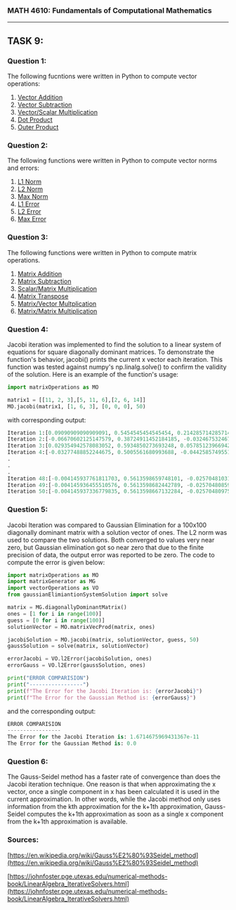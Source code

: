 ### MATH 4610: Fundamentals of Computational Mathematics 
***

## TASK 9:

### Question 1:

The following fucntions were written in Python to compute vector operations:
1. [Vector Addition](https://github.com/HyrumHansen/math4610/blob/main/code/task9/vectorAdd.md)
2. [Vector Subtraction](https://github.com/HyrumHansen/math4610/blob/main/code/task9/vectorSubtract.md)
3. [Vector/Scalar Multiplication](https://github.com/HyrumHansen/math4610/blob/main/code/task9/scalarMultiplication.md)
4. [Dot Product](https://github.com/HyrumHansen/math4610/blob/main/code/task9/dotProduct.md)
5. [Outer Product](https://github.com/HyrumHansen/math4610/blob/main/code/task9/outerProduct.md)

### Question 2:

The following functions were written in Python to compute vector norms and errors:
1. [L1 Norm](https://github.com/HyrumHansen/math4610/blob/main/code/task9/l1norm.md)
2. [L2 Norm](https://github.com/HyrumHansen/math4610/blob/main/code/task9/l2norm.md)
3. [Max Norm](https://github.com/HyrumHansen/math4610/blob/main/code/task9/maxNorm.md)
4. [L1 Error](https://github.com/HyrumHansen/math4610/blob/main/code/task9/l1Error.md)
5. [L2 Error](https://github.com/HyrumHansen/math4610/blob/main/code/task9/l2Error.md)
6. [Max Error](https://github.com/HyrumHansen/math4610/blob/main/code/task9/maxError.md)

### Question 3:

The following functions were written in Python to compute matrix operations. 
1. [Matrix Addition](https://github.com/HyrumHansen/math4610/blob/main/code/task9/matrixAdd.md)
2. [Matrix Subtraction](https://github.com/HyrumHansen/math4610/blob/main/code/task9/matrixSub.md)
3. [Scalar/Matrix Multiplication](https://github.com/HyrumHansen/math4610/blob/main/code/task9/scalarMatrixMult.md)
4. [Matrix Transpose](https://github.com/HyrumHansen/math4610/blob/main/code/task9/matrixTranspose.md)
5. [Matrix/Vector Multplication](https://github.com/HyrumHansen/math4610/blob/main/code/task9/matVecMult.md)
6. [Matrix/Matrix Multiplication](https://github.com/HyrumHansen/math4610/blob/main/code/task9/matrixMult.md)

### Question 4:

Jacobi iteration was implemented to find the solution to a linear system of equations for square diagonally dominant matrices. To demonstrate the function's behavior, jacobi() prints the current x vector each iteration. This function was tested against numpy's np.linalg.solve() to confirm the validity of the solution. Here is an example of the function's usage:

```python
import matrixOperations as MO

matrix1 = [[11, 2, 3],[5, 11, 6],[2, 6, 14]]
MO.jacobi(matrix1, [1, 6, 3], [0, 0, 0], 50)
```


with corresponding output:
```python
Iteration 1:[0.09090909090909091, 0.5454545454545454, 0.21428571428571427]   
Iteration 2:[-0.06670602125147579, 0.38724911452184185, -0.03246753246753244]
Iteration 3:[0.029354942578083052, 0.5934850273693248, 0.05785123966942148]     
Iteration 4:[-0.03277488852244675, 0.5005561680993688, -0.04425857495515108]    
.
.
.
Iteration 48:[-0.004145937761811703, 0.5613598659748101, -0.025704810313001345]
Iteration 49:[-0.004145936455510576, 0.5613598682442789, -0.025704808594659845]
Iteration 50:[-0.004145937336779835, 0.5613598667132284, -0.02570480975390372]
```

### Question 5:

Jacobi Iteration was compared to Gaussian Elimination for a 100x100 diagonally dominant matrix with a solution vector of ones. The L2 norm was used to compare the two solutions. Both converged to values very near zero, but Gaussian elimination got so near zero that due to the finite precision of data, the output error was reported to be zero. The code to compute the error is given below:

```python
import matrixOperations as MO
import matrixGenerator as MG
import vectorOperations as VO
from gaussianElimiantionSystemSolution import solve

matrix = MG.diagonallyDominantMatrix()
ones = [1 for i in range(100)]
guess = [0 for i in range(100)]
solutionVector = MO.matrixVecProd(matrix, ones)

jacobiSolution = MO.jacobi(matrix, solutionVector, guess, 50)
gaussSolution = solve(matrix, solutionVector)

errorJacobi = VO.l2Error(jacobiSolution, ones)
errorGauss = VO.l2Error(gaussSolution, ones)

print("ERROR COMPARISION")
print("-----------------")
print(f"The Error for the Jacobi Iteration is: {errorJacobi}")
print(f"The Error for the Gaussian Method is: {errorGauss}")
```

and the corresponding output:

```python
ERROR COMPARISION
-----------------
The Error for the Jacobi Iteration is: 1.6714675969431367e-11
The Error for the Gaussian Method is: 0.0
```

### Question 6:
The Gauss-Seidel method has a faster rate of convergence than does the Jacobi iteration technique. One reason is that when approximating the x vector, once a single component in x has been calculated it is used in the current approximation. In other words, while the Jacobi method only uses information from the kth approximation for the k+1th approximation, Gauss-Seidel computes the k+1th approximation as soon as a single x component from the k+1th approximation is available.

### Sources:
[https://en.wikipedia.org/wiki/Gauss%E2%80%93Seidel_method](https://en.wikipedia.org/wiki/Gauss%E2%80%93Seidel_method)

[https://johnfoster.pge.utexas.edu/numerical-methods-book/LinearAlgebra_IterativeSolvers.html](https://johnfoster.pge.utexas.edu/numerical-methods-book/LinearAlgebra_IterativeSolvers.html)
